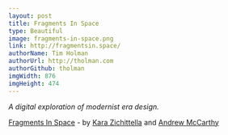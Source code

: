 ```yaml
---
layout: post
title: Fragments In Space
type: Beautiful
image: fragments-in-space.png
link: http://fragmentsin.space/
authorName: Tim Holman
authorUrl: http://tholman.com
authorGithub: tholman
imgWidth: 876
imgHeight: 474
---
```


_A digital exploration of modernist era design._

[Fragments In Space](http://fragmentsin.space/) - by [Kara Zichittella](http://cargocollective.com/toothmarket) and [Andrew McCarthy](http://andrevv.com/)
